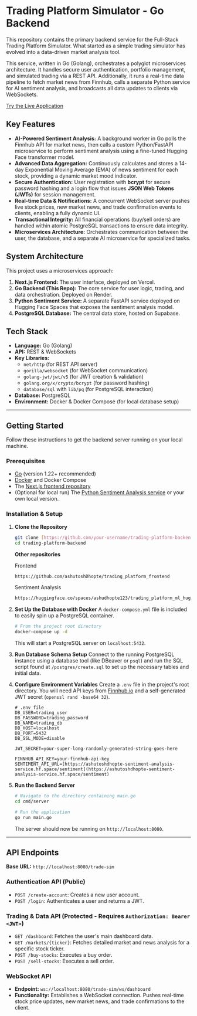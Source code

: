 # Trading Platform Simulator - Go Backend

This repository contains the primary backend service for the Full-Stack Trading Platform Simulator. What started as a simple trading simulator has evolved into a data-driven market analysis tool.

This service, written in Go (Golang), orchestrates a polyglot microservices architecture. It handles secure user authentication, portfolio management, and simulated trading via a REST API. Additionally, it runs a real-time data pipeline to fetch market news from Finnhub, calls a separate Python service for AI sentiment analysis, and broadcasts all data updates to clients via WebSockets.

[Try the Live Application](https://trade-sim-liard.vercel.app/)

## Key Features

- **AI-Powered Sentiment Analysis:** A background worker in Go polls the Finnhub API for market news, then calls a custom Python/FastAPI microservice to perform sentiment analysis using a fine-tuned Hugging Face transformer model.
- **Advanced Data Aggregation:** Continuously calculates and stores a 14-day Exponential Moving Average (EMA) of news sentiment for each stock, providing a dynamic market mood indicator.
- **Secure Authentication:** User registration with **bcrypt** for secure password hashing and a login flow that issues **JSON Web Tokens (JWTs)** for session management.
- **Real-time Data & Notifications:** A concurrent WebSocket server pushes live stock prices, new market news, and trade confirmation events to clients, enabling a fully dynamic UI.
- **Transactional Integrity:** All financial operations (buy/sell orders) are handled within atomic PostgreSQL transactions to ensure data integrity.
- **Microservices Architecture:** Orchestrates communication between the user, the database, and a separate AI microservice for specialized tasks.

## System Architecture

This project uses a microservices approach:
1.  **Next.js Frontend:** The user interface, deployed on Vercel.
2.  **Go Backend (This Repo):** The core service for user logic, trading, and data orchestration. Deployed on Render.
3.  **Python Sentiment Service:** A separate FastAPI service deployed on Hugging Face Spaces that exposes the sentiment analysis model.
4.  **PostgreSQL Database:** The central data store, hosted on Supabase.

## Tech Stack

- **Language:** Go (Golang)
- **API:** REST & WebSockets
- **Key Libraries:**
  - `net/http` (for REST API server)
  - `gorilla/websocket` (for WebSocket communication)
  - `golang-jwt/jwt/v5` (for JWT creation & validation)
  - `golang.org/x/crypto/bcrypt` (for password hashing)
  - `database/sql` with `lib/pq` (for PostgreSQL interaction)
- **Database:** PostgreSQL
- **Environment:** Docker & Docker Compose (for local database setup)

---

## Getting Started

Follow these instructions to get the backend server running on your local machine.

### Prerequisites

- [Go](https://go.dev/dl/) (version 1.22+ recommended)
- [Docker](https://www.docker.com/products/docker-desktop/) and Docker Compose
- The [Next.js frontend repository](https://github.com/ashutoshDhopte/trading_platform_frontend)
- (Optional for local run) The [Python Sentiment Analysis service](https://huggingface.co/spaces/ashutoshDhopte/sentiment_analysis_service) or your own local version.

### Installation & Setup

1.  **Clone the Repository**
    ```bash
    git clone [https://github.com/your-username/trading-platform-backend.git](https://github.com/your-username/trading-platform-backend.git)
    cd trading-platform-backend
    ```

    **Other repositories**

    Frontend
    ```bash
    https://github.com/ashutoshDhopte/trading_platform_frontend
    ```

    Sentiment Analysis
    ```bash
    https://huggingface.co/spaces/ashudhopte123/trading_platform_ml_huggingface/tree/main
    ```

2.  **Set Up the Database with Docker**
    A `docker-compose.yml` file is included to easily spin up a PostgreSQL container.
    ```bash
    # From the project root directory
    docker-compose up -d
    ```
    This will start a PostgreSQL server on `localhost:5432`.

3.  **Run Database Schema Setup**
    Connect to the running PostgreSQL instance using a database tool (like DBeaver or `psql`) and run the SQL script found at `/postgres/create.sql` to set up the necessary tables and initial data.

4.  **Configure Environment Variables**
    Create a `.env` file in the project's root directory. You will need API keys from [Finnhub.io](https://finnhub.io/) and a self-generated JWT secret (`openssl rand -base64 32`).

    ```env
    # .env file
    DB_USER=trading_user
    DB_PASSWORD=trading_password
    DB_NAME=trading_db
    DB_HOST=localhost
    DB_PORT=5432
    DB_SSL_MODE=disable
    
    JWT_SECRET=your-super-long-randomly-generated-string-goes-here
    
    FINNHUB_API_KEY=your-finnhub-api-key
    SENTIMENT_API_URL=[https://ashutoshdhopte-sentiment-analysis-service.hf.space/sentiment](https://ashutoshdhopte-sentiment-analysis-service.hf.space/sentiment)
    ```

5.  **Run the Backend Server**
    ```bash
    # Navigate to the directory containing main.go
    cd cmd/server
    
    # Run the application
    go run main.go
    ```
    The server should now be running on `http://localhost:8080`.

---

## API Endpoints

**Base URL:** `http://localhost:8080/trade-sim`

### Authentication API (Public)

-   `POST /create-account`: Creates a new user account.
-   `POST /login`: Authenticates a user and returns a JWT.

### Trading & Data API (Protected - Requires `Authorization: Bearer <JWT>`)

-   `GET /dashboard`: Fetches the user's main dashboard data.
-   `GET /markets/{ticker}`: Fetches detailed market and news analysis for a specific stock ticker.
-   `POST /buy-stocks`: Executes a buy order.
-   `POST /sell-stocks`: Executes a sell order.

### WebSocket API

-   **Endpoint:** `ws://localhost:8080/trade-sim/ws/dashboard`
-   **Functionality:** Establishes a WebSocket connection. Pushes real-time stock price updates, new market news, and trade confirmations to the client.

